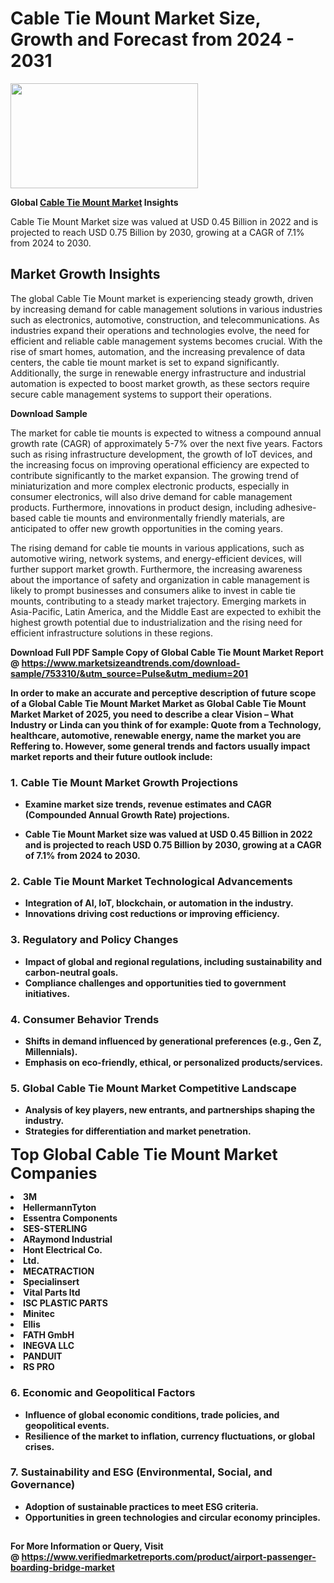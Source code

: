 <H1>Cable Tie Mount Market Size, Growth and Forecast from 2024 - 2031</H1><img class="aligncenter size-medium wp-image-584254" src="https://thirdeyenews.in/wp-content/uploads/2024/09/Global-Market-Research-300x168.jpeg" alt="" width="300" height="168" /><p><strong>Global&nbsp;<a href="https://www.marketsizeandtrends.com/download-sample/753310/&amp;utm_source=Pulse&amp;utm_medium=201">Cable Tie Mount Market</a> Insights</strong></p><p>Cable Tie Mount Market size was valued at USD 0.45 Billion in 2022 and is projected to reach USD 0.75 Billion by 2030, growing at a CAGR of 7.1% from 2024 to 2030.</p><p><h2>Market Growth Insights</h2> <p>The global Cable Tie Mount market is experiencing steady growth, driven by increasing demand for cable management solutions in various industries such as electronics, automotive, construction, and telecommunications. As industries expand their operations and technologies evolve, the need for efficient and reliable cable management systems becomes crucial. With the rise of smart homes, automation, and the increasing prevalence of data centers, the cable tie mount market is set to expand significantly. Additionally, the surge in renewable energy infrastructure and industrial automation is expected to boost market growth, as these sectors require secure cable management systems to support their operations.</p> <p><strong>Download Sample</strong></p> <p>The market for cable tie mounts is expected to witness a compound annual growth rate (CAGR) of approximately 5-7% over the next five years. Factors such as rising infrastructure development, the growth of IoT devices, and the increasing focus on improving operational efficiency are expected to contribute significantly to the market expansion. The growing trend of miniaturization and more complex electronic products, especially in consumer electronics, will also drive demand for cable management products. Furthermore, innovations in product design, including adhesive-based cable tie mounts and environmentally friendly materials, are anticipated to offer new growth opportunities in the coming years.</p> <p>The rising demand for cable tie mounts in various applications, such as automotive wiring, network systems, and energy-efficient devices, will further support market growth. Furthermore, the increasing awareness about the importance of safety and organization in cable management is likely to prompt businesses and consumers alike to invest in cable tie mounts, contributing to a steady market trajectory. Emerging markets in Asia-Pacific, Latin America, and the Middle East are expected to exhibit the highest growth potential due to industrialization and the rising need for efficient infrastructure solutions in these regions.</p> <p><strong></p><p><span class=""><strong>Download Full PDF Sample Copy of Global Cable Tie Mount Market Report</strong> @ <a href="https://www.marketsizeandtrends.com/download-sample/753310/&amp;utm_source=Pulse&amp;utm_medium=201" target="_blank">https://www.marketsizeandtrends.com/download-sample/753310/&amp;utm_source=Pulse&amp;utm_medium=201</a></span></p><p>In order to make an accurate and perceptive description of future scope of a Global&nbsp;Cable Tie Mount Market Market as Global&nbsp;Cable Tie Mount Market Market of 2025, you need to describe a clear Vision &ndash; What Industry or Linda can you think of for example: Quote from a Technology, healthcare, automotive, renewable energy, name the market you are Reffering to. However, some general trends and factors usually impact market reports and their future outlook include:</p><h3>1.&nbsp;<strong>Cable Tie Mount Market Growth Projections</strong></h3><ul><li>Examine market size trends, revenue estimates and CAGR (Compounded Annual Growth Rate) projections.</li><li><p>Cable Tie Mount Market size was valued at USD 0.45 Billion in 2022 and is projected to reach USD 0.75 Billion by 2030, growing at a CAGR of 7.1% from 2024 to 2030.</p></li></ul><h3>2.&nbsp;<strong>Cable Tie Mount Market Technological Advancements</strong></h3><ul><li>Integration of AI, IoT, blockchain, or automation in the industry.</li><li>Innovations driving cost reductions or improving efficiency.</li></ul><h3>3.&nbsp;<strong>Regulatory and Policy Changes</strong></h3><ul><li>Impact of global and regional regulations, including sustainability and carbon-neutral goals.</li><li>Compliance challenges and opportunities tied to government initiatives.</li></ul><h3>4.&nbsp;<strong>Consumer Behavior Trends</strong></h3><ul><li>Shifts in demand influenced by generational preferences (e.g., Gen Z, Millennials).</li><li>Emphasis on eco-friendly, ethical, or personalized products/services.</li></ul><h3>5.&nbsp;<strong>Global Cable Tie Mount Market Competitive Landscape</strong></h3><ul><li>Analysis of key players, new entrants, and partnerships shaping the industry.</li><li>Strategies for differentiation and market penetration.</li></ul><p data-pm-slice="1 1 []"><span style="color: inherit; font-family: inherit; font-size: 25px;">Top Global Cable Tie Mount Market Companies</span></p><div class="" data-test-id=""><p><li>3M</li><li> HellermannTyton</li><li> Essentra Components</li><li> SES-STERLING</li><li> ARaymond Industrial</li><li> Hont Electrical Co.</li><li> Ltd.</li><li> MECATRACTION</li><li> Specialinsert</li><li> Vital Parts ltd</li><li> ISC PLASTIC PARTS</li><li> Minitec</li><li> Ellis</li><li> FATH GmbH</li><li> INEGVA LLC</li><li> PANDUIT</li><li> RS PRO</li></p></div><h3>6.&nbsp;<strong>Economic and Geopolitical Factors</strong></h3><ul><li>Influence of global economic conditions, trade policies, and geopolitical events.</li><li>Resilience of the market to inflation, currency fluctuations, or global crises.</li></ul><h3>7.&nbsp;<strong>Sustainability and ESG (Environmental, Social, and Governance)</strong></h3><ul><li>Adoption of sustainable practices to meet ESG criteria.</li><li>Opportunities in green technologies and circular economy principles.</li></ul><h2><strong style="font-size: 14px;">For More Information or Query, Visit @&nbsp;</strong><a style="background-color: #ffffff; font-size: 14px;" href="https://www.marketsizeandtrends.com/report/cable-tie-mount-market/" target="_blank">https://www.verifiedmarketreports.com/product/airport-passenger-boarding-bridge-market</a></h2>
